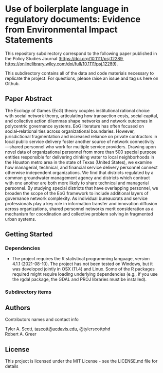 # Use of boilerplate language in regulatory documents: Evidence from Environmental Impact Statements

This repository subdirectory correspond to the following paper published in the Policy Studies Journal (https://doi.org/10.1111/psj.12289, https://onlinelibrary.wiley.com/doi/full/10.1111/psj.12289).

This subdirectory contains all of the data and code materials necessary to replicate the project. For questions, please raise an issue and tag us here on Github.

## Paper Abstract

The Ecology of Games (EoG) theory couples institutional rational choice with social network theory, articulating how transaction costs, social capital, and collective action dilemmas shape networks and network outcomes in polycentric governance systems. EoG literature has often focused on social–relational ties across organizational boundaries. However, jurisdictional fragmentation and increased reliance on private contractors in local public service delivery foster another source of network connectivity—shared personnel who work for multiple service providers. Drawing upon novel data of organizational personnel from more than 500 special purpose entities responsible for delivering drinking water to local neighborhoods in the Houston metro area in the state of Texas (United States), we examine how managerial, technical, and financial service delivery personnel connect otherwise independent organizations. We find that districts regulated by a common groundwater management agency and districts which contract with one another are both more likely to share technical and managerial personnel. By studying special districts that have overlapping personnel, we broaden the scope of the EoG framework to include additional layers of governance network complexity. As individual bureaucrats and service professionals play a key role in information transfer and innovation diffusion across organizations, shared personnel networks merit consideration as a mechanism for coordination and collective problem solving in fragmented urban systems.


## Getting Started

### Dependencies

* The project requires the R statistical programming language, version 4.1.1 (2021-08-10). The project has not been tested on Windows, but it was developed jointly in OSX (11.4) and Linux. Some of the R packages required might require loading underlying dependencies (e.g., if you use the rgdal package, the GDAL and PROJ libraries must be installed).

### Subdirectory items


## Authors

Contributors names and contact info

Tyler A. Scott, tascott@ucdavis.edu, @tylerscottphd  
Robert A. Greer


## License

This project is licensed under the MIT License - see the LICENSE.md file for details

